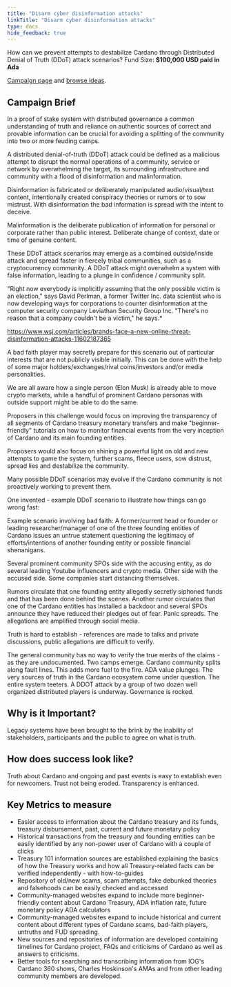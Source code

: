 ```yaml
---
title: "Disarm cyber disinformation attacks"
linkTitle: "Disarm cyber disinformation attacks"
type: docs
hide_feedback: true
---
```

How can we prevent attempts to destabilize Cardano through Distributed Denial of Truth (DDoT) attack scenarios?
Fund Size: **$100,000 USD paid in Ada**

[Campaign page](https://cardano.ideascale.com/a/campaign-home/26239) and [browse ideas](https://cardano.ideascale.com/a/ideas/top/campaign-filter/byids/campaigns/26239/stage/unspecified).

## Campaign Brief
In a proof of stake system with distributed governance a common understanding of truth and reliance on authentic sources of correct and provable information can be crucial for avoiding a splitting of the community into two or more feuding camps.

A distributed denial-of-truth (DDoT) attack could be defined as a malicious attempt to disrupt the normal operations of a community, service or network by overwhelming the target, its surrounding infrastructure and community with a flood of disinformation and malinformation.

Disinformation is fabricated or deliberately manipulated audio/visual/text content, intentionally created conspiracy theories or rumors or to sow mistrust. With disinformation the bad information is spread with the intent to deceive.

Malinformation is the deliberate publication of information for personal or corporate rather than public interest. Deliberate change of context, date or time of genuine content.

These DDoT attack scenarios may emerge as a combined outside/inside attack and spread faster in fiercely tribal communities, such as a cryptocurrency community. A DDoT attack might overwhelm a system with false information, leading to a plunge in confidence / community split.

"Right now everybody is implicitly assuming that the only possible victim is an election," says David Perlman, a former Twitter Inc. data scientist who is now developing ways for corporations to counter disinformation at the computer security company Leviathan Security Group Inc. "There's no reason that a company couldn't be a victim," he says.*

https://www.wsj.com/articles/brands-face-a-new-online-threat-disinformation-attacks-11602187365

A bad faith player may secretly prepare for this scenario out of particular interests that are not publicly visible initially. This can be done with the help of some major holders/exchanges/rival coins/investors and/or media personalities.

We are all aware how a single person (Elon Musk) is already able to move crypto markets, while a handful of prominent Cardano personas with outside support might be able to do the same.

Proposers in this challenge would focus on improving the transparency of all segments of Cardano treasury monetary transfers and make "beginner-friendly" tutorials on how to monitor financial events from the very inception of Cardano and its main founding entities.

Proposers would also focus on shining a powerful light on old and new attempts to game the system, further scams, fleece users, sow distrust, spread lies and destabilize the community.

Many possible DDoT scenarios may evolve if the Cardano community is not proactively working to prevent them.

One invented - example DDoT scenario to illustrate how things can go wrong fast:

Example scenario involving bad faith: A former/current head or founder or leading researcher/manager of one of the three founding entities of Cardano issues an untrue statement questioning the legitimacy of efforts/intentions of another founding entity or possible financial shenanigans.

Several prominent community SPOs side with the accusing entity, as do several leading Youtube influencers and crypto media. Other side with the accused side. Some companies start distancing themselves.

Rumors circulate that one founding entity allegedly secretly siphoned funds and that has been done behind the scenes. Another rumor circulates that one of the Cardano entities has installed a backdoor and several SPOs announce they have reduced their pledges out of fear. Panic spreads. The allegations are amplified through social media.

Truth is hard to establish - references are made to talks and private discussions, public allegations are difficult to verify.

The general community has no way to verify the true merits of the claims - as they are undocumented. Two camps emerge. Cardano community splits along fault lines. This adds more fuel to the fire. ADA value plunges. The very sources of truth in the Cardano ecosystem come under question. The entire system teeters. A DDOT attack by a group of two dozen well organized distributed players is underway. Governance is rocked.

## Why is it Important?
Legacy systems have been brought to the brink by the inability of stakeholders, participants and the public to agree on what is truth.

## How does success look like?
Truth about Cardano and ongoing and past events is easy to establish even for newcomers. Trust not being eroded. Transparency is enhanced.

## Key Metrics to measure
- Easier access to information about the Cardano treasury and its funds, treasury disbursement, past, current and future monetary policy
- Historical transactions from the treasury and founding entities can be easily identified by any non-power user of Cardano with a couple of clicks
- Treasury 101 information sources are established explaining the basics of how the Treasury works and how all Treasury-related facts can be verified independently - with how-to-guides
- Repository of old/new scams, scam attempts, fake debunked theories and falsehoods can be easily checked and accessed
- Community-managed websites expand to include more beginner-friendly content about Cardano Treasury, ADA inflation rate, future monetary policy ADA calculators
- Community-managed websites expand to include historical and current content about different types of Cardano scams, bad-faith players, untruths and FUD spreading.
- New sources and repositories of information are developed containing timelines for Cardano project, FAQs and criticisms of Cardano as well as answers to criticisms.
- Better tools for searching and transcribing information from IOG's Cardano 360 shows, Charles Hoskinson's AMAs and from other leading community members are developed.

